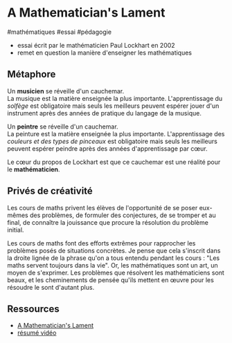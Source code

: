# A Mathematician's Lament

#mathématiques #essai #pédagogie

- essai écrit par le mathématicien Paul Lockhart en 2002
- remet en question la manière d'enseigner les mathématiques

## Métaphore

Un **musicien** se réveille d'un cauchemar.  
La musique est la matière enseignée la plus importante. L'apprentissage du *solfège* est obligatoire mais seuls les meilleurs peuvent espérer jouer d'un instrument après des années de pratique du langage de la musique.

Un **peintre** se réveille d'un cauchemar.  
La peinture est la matière enseignée la plus importante. L'apprentissage des *couleurs et des types de pinceaux* est obligatoire mais seuls les meilleurs peuvent espérer peindre après des années d'apprentissage par cœur.

Le cœur du propos de Lockhart est que ce cauchemar est une réalité pour le **mathématicien**.

## Privés de créativité

Les cours de maths privent les élèves de l'opportunité de se poser eux-mêmes des problèmes, de formuler des conjectures, de se tromper et au final, de connaître la jouissance que procure la résolution du problème initial.

Les cours de maths font des efforts extrêmes pour rapprocher les problèmes posés de situations concrètes. Je pense que cela s'inscrit dans la droite lignée de la phrase qu'on a tous entendu pendant les cours : "Les maths servent toujours dans la vie". Or, les mathématiques sont un art, un moyen de s'exprimer. Les problèmes que résolvent les mathématiciens sont beaux, et les cheminements de pensée qu'ils mettent en œuvre pour les résoudre le sont d'autant plus.

## Ressources

- [A Mathematician's Lament](https://www.maa.org/external_archive/devlin/LockhartsLament.pdf)
- [résumé vidéo](https://youtu.be/Ws6qmXDJgwU)
